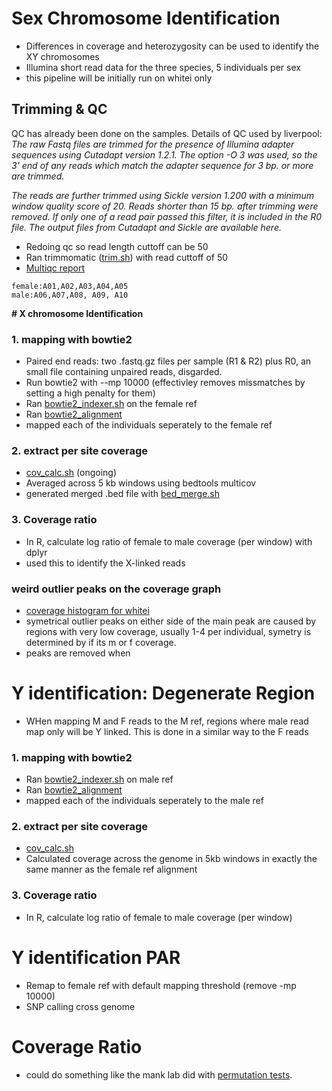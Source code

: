 # **Sex Chromosome Identification**
* Differences in coverage and heterozygosity can be used to identify the XY chromosomes
* Illumina short read data for the three species, 5 individuals per sex
* this pipeline will be initially run on whitei only

## **Trimming & QC**
QC has already been done on the samples. Details of QC used by liverpool:
_The raw Fastq files are trimmed for the presence of Illumina adapter sequences using Cutadapt version 1.2.1. The option -O 3 was used, so the 3' end of any reads which match the adapter sequence for 3 bp. or more are trimmed._

_The reads are further trimmed using Sickle version 1.200 with a minimum window quality score of 20. Reads shorter than 15 bp. after trimming were removed. If only one of a read pair passed this filter, it is included in the R0 file. The output files from Cutadapt and Sickle are available here._

* Redoing qc so read length cuttoff can be 50
* Ran trimmomatic ([trim.sh](https://github.com/BenAlston/stalkie_ref_genome_assembly/blob/main/scripts/QC/trim.sh)) with read cuttoff of 50
* [Multiqc report](https://github.com/BenAlston/stalkie_ref_genome_assembly/tree/main/lab_book/Data/multiqc_reports)


~~~
female:A01,A02,A03,A04,A05
male:A06,A07,A08, A09, A10
~~~


**# X chromosome Identification**
### **1. mapping with bowtie2**
* Paired end reads: two .fastq.gz files per sample (R1 & R2) plus R0, an small file containing unpaired reads, disgarded.
* Run bowtie2 with --mp 10000 (effectivley removes missmatches by setting a high penalty for them)
* Ran [bowtie2_indexer.sh](https://github.com/BenAlston/stalkie_ref_genome_assembly/blob/main/scripts/sex_chr_id/bowtie2_index.sh) on the female ref
* Ran [bowtie2_alignment](https://github.com/BenAlston/stalkie_ref_genome_assembly/blob/main/scripts/sex_chr_id/bowtie2_alignment.sh)
* mapped each of the individuals seperately to the female ref
 
### **2. extract per site coverage**
* [cov_calc.sh](https://github.com/BenAlston/stalkie_ref_genome_assembly/blob/main/scripts/sex_chr_id/cov_calc.sh) (ongoing)
* Averaged across 5 kb windows using bedtools multicov
* generated merged .bed file with [bed_merge.sh](https://github.com/BenAlston/stalkie_ref_genome_assembly/blob/main/scripts/sex_chr_id/bed_merge.sh)

### **3. Coverage ratio**
* In R, calculate log ratio of female to male coverage (per window) with dplyr
* used this to identify the X-linked reads

### **weird outlier peaks on the coverage graph**
* [coverage histogram for whitei](https://github.com/BenAlston/stalkie_ref_genome_assembly/blob/main/lab_book/Data/sex_chr/whitei_cov_hist.jpg)
* symetrical outlier peaks on either side of the main peak are caused by regions with very low coverage, usually 1-4 per individual, symetry is determined by if its m or f coverage.
* peaks are removed when


# **Y identification: Degenerate Region**
* WHen mapping M and F reads to the M ref, regions where male read map only will be Y linked. This is done in a similar way to the F reads

### **1. mapping with bowtie2**
* Ran [bowtie2_indexer.sh](https://github.com/BenAlston/stalkie_ref_genome_assembly/blob/main/scripts/sex_chr_id/bowtie2_index.sh) on male ref
* Ran [bowtie2_alignment](https://github.com/BenAlston/stalkie_ref_genome_assembly/blob/main/scripts/sex_chr_id/bowtie2_alignment.sh)
* mapped each of the individuals seperately to the male ref
 
### **2. extract per site coverage**
* [cov_calc.sh](https://github.com/BenAlston/stalkie_ref_genome_assembly/blob/main/scripts/sex_chr_id/cov_calc.sh) 
* Calculated coverage across the genome in 5kb windows in exactly the same manner as the female ref alignment

### **3. Coverage ratio**
* In R, calculate log ratio of female to male coverage (per window)

# **Y identification PAR**
* Remap to female ref with default mapping threshold (remove -mp 10000)
* SNP calling cross genome

# **Coverage Ratio**
* could do something like the mank lab did with [permutation tests](https://github.com/manklab/Darolti_etal_2022_guppy_sexchromo/blob/main/coverage_analysis/method_adapted_from_Bergero_etal_2019_PNAS/plot_coverage.R).
